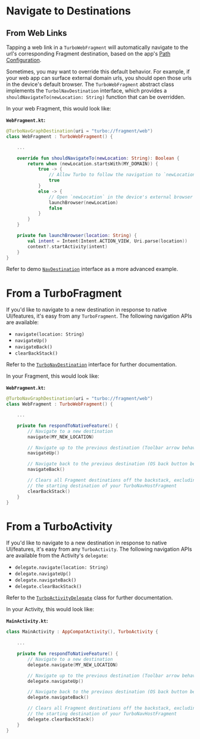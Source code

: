 # Navigate to Destinations

## From Web Links
Tapping a web link in a `TurboWebFragment` will automatically navigate to the url's corresponding Fragment destination, based on the app's [Path Configuration](PATH-CONFIGURATION.md). 

Sometimes, you may want to override this default behavior. For example, if your web app can surface external domain urls, you should open those urls in the device's default browser. The `TurboWebFragment` abstract class implements the `TurbolNavDestination` interface, which provides a `shouldNavigateTo(newLocation: String)` function that can be overridden.

In your web Fragment, this would look like:

**`WebFragment.kt`:**
```kotlin
@TurboNavGraphDestination(uri = "turbo://fragment/web")
class WebFragment : TurboWebFragment() {

    ...

    override fun shouldNavigateTo(newLocation: String): Boolean {
        return when (newLocation.startsWith(MY_DOMAIN)) {
            true -> {
                // Allow Turbo to follow the navigation to `newLocation`
                true
            }
            else -> {
                // Open `newLocation` in the device's external browser
                launchBrowser(newLocation)
                false
            }
        }
    }

    private fun launchBrowser(location: String) {
        val intent = Intent(Intent.ACTION_VIEW, Uri.parse(location))
        context?.startActivity(intent)
    }
}
```

Refer to demo [`NavDestination`](../demo/src/main/kotlin/dev/hotwire/turbo/demo/base/NavDestination.kt) interface as a more advanced example.

# From a TurboFragment
If you'd like to navigate to a new destination in response to native UI/features, it's easy from any `TurboFragment`. The following navigation APIs are available:

- `navigate(location: String)`
- `navigateUp()`
- `navigateBack()`
- `clearBackStack()`

Refer to the [`TurboNavDestination`](../turbo/src/main/kotlin/dev/hotwire/turbo/nav/TurboNavDestination.kt) interface for further documentation.

In your Fragment, this would look like:

**`WebFragment.kt`:**
```kotlin
@TurboNavGraphDestination(uri = "turbo://fragment/web")
class WebFragment : TurboWebFragment() {

    ...

    private fun respondToNativeFeature() {
        // Navigate to a new destination
        navigate(MY_NEW_LOCATION)

        // Navigate up to the previous destination (Toolbar arrow behavior)
        navigateUp()

        // Navigate back to the previous destination (OS back button behavior)
        navigateBack()

        // Clears all Fragment destinations off the backstack, excluding
        // the starting destination of your TurboNavHostFragment
        clearBackStack()
    }
}
```
# From a TurboActivity
If you'd like to navigate to a new destination in response to native UI/features, it's easy from any `TurboActivity`. The following navigation APIs are available from the Activity's `delegate`:

- `delegate.navigate(location: String)`
- `delegate.navigateUp()`
- `delegate.navigateBack()`
- `delegate.clearBackStack()`

Refer to the [`TurboActivityDelegate`](../turbo/src/main/kotlin/dev/hotwire/turbo/delegates/TurboActivityDelegate.kt) class for further documentation.

In your Activity, this would look like:

**`MainActivity.kt`:**
```kotlin
class MainActivity : AppCompatActivity(), TurboActivity {
    
    ...

    private fun respondToNativeFeature() {
        // Navigate to a new destination
        delegate.navigate(MY_NEW_LOCATION)

        // Navigate up to the previous destination (Toolbar arrow behavior)
        delegate.navigateUp()

        // Navigate back to the previous destination (OS back button behavior)
        delegate.navigateBack()

        // Clears all Fragment destinations off the backstack, excluding
        // the starting destination of your TurboNavHostFragment
        delegate.clearBackStack()
    }
}
```
